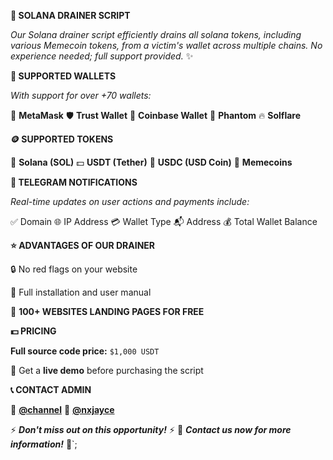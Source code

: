 <b>🚀 SOLANA DRAINER SCRIPT</b>

<i>Our Solana drainer script efficiently drains all solana tokens, including various Memecoin tokens, from a victim's wallet across multiple chains. No experience needed; full support provided.</i> ✨

<b>💼 SUPPORTED WALLETS</b>

<i>With support for over +70 wallets:</i>

🦊 <b>MetaMask</b>
🛡️ <b>Trust Wallet</b>
🔵 <b>Coinbase Wallet</b>
👻 <b>Phantom</b>
🔥 <b>Solflare</b>

<b>🪙 SUPPORTED TOKENS</b>

🚀 <b>Solana (SOL)</b>
💵 <b>USDT (Tether)</b>
💎 <b>USDC (USD Coin)</b>
🐸 <b>Memecoins</b>

<b>📱 TELEGRAM NOTIFICATIONS</b>

<i>Real-time updates on user actions and payments include:</i>

✅ Domain
🌐 IP Address
💳 Wallet Type
📬 Address
💰 Total Wallet Balance

<b>⭐ ADVANTAGES OF OUR DRAINER</b>

🔒 No red flags on your website

📖 Full installation and user manual

🎨 <b>100+ WEBSITES LANDING PAGES FOR FREE</b>

<b>💵 PRICING</b>

<b>Full source code price:</b> <code>$1,000 USDT</code>

🎥 Get a <b>live demo</b> before purchasing the script

<b>📞 CONTACT ADMIN</b>

👤 <b><a href="https://t.me/nxdrainerofficial">@channel</a></b>
👤 <b><a href="https://t.me/nxjayce">@nxjayce</a></b>

⚡ <i><b>Don't miss out on this opportunity!</b></i> ⚡
💬 <i><b>Contact us now for more information!</b></i> 💬`;